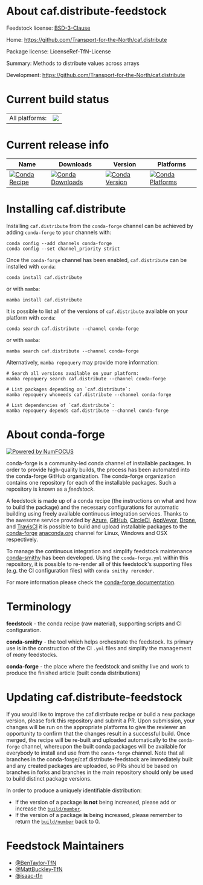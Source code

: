 About caf.distribute-feedstock
==============================

Feedstock license: [BSD-3-Clause](https://github.com/conda-forge/caf.distribute-feedstock/blob/main/LICENSE.txt)

Home: https://github.com/Transport-for-the-North/caf.distribute

Package license: LicenseRef-TfN-License

Summary: Methods to distribute values across arrays

Development: https://github.com/Transport-for-the-North/caf.distribute

Current build status
====================


<table><tr><td>All platforms:</td>
    <td>
      <a href="https://dev.azure.com/conda-forge/feedstock-builds/_build/latest?definitionId=21978&branchName=main">
        <img src="https://dev.azure.com/conda-forge/feedstock-builds/_apis/build/status/caf.distribute-feedstock?branchName=main">
      </a>
    </td>
  </tr>
</table>

Current release info
====================

| Name | Downloads | Version | Platforms |
| --- | --- | --- | --- |
| [![Conda Recipe](https://img.shields.io/badge/recipe-caf.distribute-green.svg)](https://anaconda.org/conda-forge/caf.distribute) | [![Conda Downloads](https://img.shields.io/conda/dn/conda-forge/caf.distribute.svg)](https://anaconda.org/conda-forge/caf.distribute) | [![Conda Version](https://img.shields.io/conda/vn/conda-forge/caf.distribute.svg)](https://anaconda.org/conda-forge/caf.distribute) | [![Conda Platforms](https://img.shields.io/conda/pn/conda-forge/caf.distribute.svg)](https://anaconda.org/conda-forge/caf.distribute) |

Installing caf.distribute
=========================

Installing `caf.distribute` from the `conda-forge` channel can be achieved by adding `conda-forge` to your channels with:

```
conda config --add channels conda-forge
conda config --set channel_priority strict
```

Once the `conda-forge` channel has been enabled, `caf.distribute` can be installed with `conda`:

```
conda install caf.distribute
```

or with `mamba`:

```
mamba install caf.distribute
```

It is possible to list all of the versions of `caf.distribute` available on your platform with `conda`:

```
conda search caf.distribute --channel conda-forge
```

or with `mamba`:

```
mamba search caf.distribute --channel conda-forge
```

Alternatively, `mamba repoquery` may provide more information:

```
# Search all versions available on your platform:
mamba repoquery search caf.distribute --channel conda-forge

# List packages depending on `caf.distribute`:
mamba repoquery whoneeds caf.distribute --channel conda-forge

# List dependencies of `caf.distribute`:
mamba repoquery depends caf.distribute --channel conda-forge
```


About conda-forge
=================

[![Powered by
NumFOCUS](https://img.shields.io/badge/powered%20by-NumFOCUS-orange.svg?style=flat&colorA=E1523D&colorB=007D8A)](https://numfocus.org)

conda-forge is a community-led conda channel of installable packages.
In order to provide high-quality builds, the process has been automated into the
conda-forge GitHub organization. The conda-forge organization contains one repository
for each of the installable packages. Such a repository is known as a *feedstock*.

A feedstock is made up of a conda recipe (the instructions on what and how to build
the package) and the necessary configurations for automatic building using freely
available continuous integration services. Thanks to the awesome service provided by
[Azure](https://azure.microsoft.com/en-us/services/devops/), [GitHub](https://github.com/),
[CircleCI](https://circleci.com/), [AppVeyor](https://www.appveyor.com/),
[Drone](https://cloud.drone.io/welcome), and [TravisCI](https://travis-ci.com/)
it is possible to build and upload installable packages to the
[conda-forge](https://anaconda.org/conda-forge) [anaconda.org](https://anaconda.org/)
channel for Linux, Windows and OSX respectively.

To manage the continuous integration and simplify feedstock maintenance
[conda-smithy](https://github.com/conda-forge/conda-smithy) has been developed.
Using the ``conda-forge.yml`` within this repository, it is possible to re-render all of
this feedstock's supporting files (e.g. the CI configuration files) with ``conda smithy rerender``.

For more information please check the [conda-forge documentation](https://conda-forge.org/docs/).

Terminology
===========

**feedstock** - the conda recipe (raw material), supporting scripts and CI configuration.

**conda-smithy** - the tool which helps orchestrate the feedstock.
                   Its primary use is in the construction of the CI ``.yml`` files
                   and simplify the management of *many* feedstocks.

**conda-forge** - the place where the feedstock and smithy live and work to
                  produce the finished article (built conda distributions)


Updating caf.distribute-feedstock
=================================

If you would like to improve the caf.distribute recipe or build a new
package version, please fork this repository and submit a PR. Upon submission,
your changes will be run on the appropriate platforms to give the reviewer an
opportunity to confirm that the changes result in a successful build. Once
merged, the recipe will be re-built and uploaded automatically to the
`conda-forge` channel, whereupon the built conda packages will be available for
everybody to install and use from the `conda-forge` channel.
Note that all branches in the conda-forge/caf.distribute-feedstock are
immediately built and any created packages are uploaded, so PRs should be based
on branches in forks and branches in the main repository should only be used to
build distinct package versions.

In order to produce a uniquely identifiable distribution:
 * If the version of a package **is not** being increased, please add or increase
   the [``build/number``](https://docs.conda.io/projects/conda-build/en/latest/resources/define-metadata.html#build-number-and-string).
 * If the version of a package **is** being increased, please remember to return
   the [``build/number``](https://docs.conda.io/projects/conda-build/en/latest/resources/define-metadata.html#build-number-and-string)
   back to 0.

Feedstock Maintainers
=====================

* [@BenTaylor-TfN](https://github.com/BenTaylor-TfN/)
* [@MattBuckley-TfN](https://github.com/MattBuckley-TfN/)
* [@isaac-tfn](https://github.com/isaac-tfn/)

